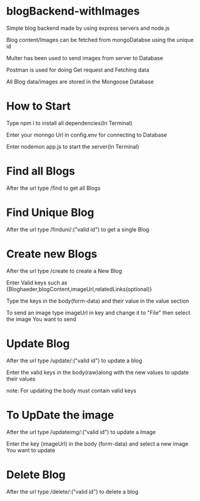 # blogBackend-withImages

Simple blog backend made by using express servers and node.js

Blog content/Images can be fetched  from mongoDatabse using the unique id

Multer has been used to send images from server to Database


Postman is used for doing Get request and Fetching data

All Blog data/images are stored in the Mongoose Database

# How to Start
Type npm i to install all dependencies(In Terminal)


Enter your monngo Url in config.env for connecting to Database


Enter nodemon app.js to start the server(In Terminal)

# Find all Blogs
After the url type /find to get all Blogs

# Find Unique Blog
After the url type /finduni/:("valid id") to get a single Blog

# Create new Blogs
After the url type /create to create a New Blog 

Enter Valid keys such as {Bloghaeder,blogContent,imageUrl,relatedLinks(optional)}


Type the keys in the body(form-data) and their value in the value section


To send an image type imageUrl in key and change it to "File" then select the image You want to send

# Update Blog
After the url type /update/:("valid id") to update a blog

Enter the valid keys in the body(raw)along with the new values to update their values

note: For updating the body must contain valid keys

# To UpDate the image
After the url type /updateimg/:("valid id") to update a Image

Enter the key (imageUrl) in the body (form-data) and select a new image You want to update

# Delete Blog
After the url type /delete/:("valid id") to delete a blog
